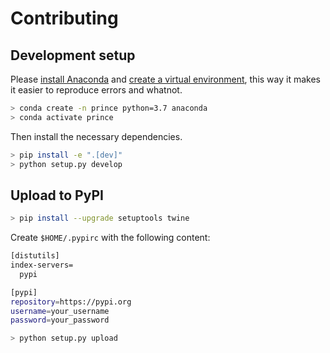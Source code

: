 # Contributing

## Development setup

Please [install Anaconda](Anaconda) and [create a virtual environment](https://uoa-eresearch.github.io/eresearch-cookbook/recipe/2014/11/20/conda/), this way it makes it easier to reproduce errors and whatnot.

```sh
> conda create -n prince python=3.7 anaconda
> conda activate prince
```

Then install the necessary dependencies.

```sh
> pip install -e ".[dev]"
> python setup.py develop
```

## Upload to PyPI

```sh
> pip install --upgrade setuptools twine
```

Create `$HOME/.pypirc` with the following content:

```sh
[distutils]
index-servers=
  pypi

[pypi]
repository=https://pypi.org
username=your_username
password=your_password
```

```sh
> python setup.py upload
```
